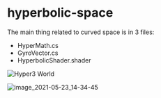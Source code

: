 # hyperbolic-space
The main thing related to curved space is in 3 files:
- HyperMath.cs
- GyroVector.cs
- HyperbolicShader.shader

![Hyper3 World](https://github.com/nilpunch/hyperbolic-space/assets/69798762/fdbaabd4-16f6-46ec-8912-efb8c30e6c0b)

![image_2021-05-23_14-34-45](https://github.com/nilpunch/hyperbolic-space/assets/69798762/566bebed-bdcd-4089-a9d6-26a2ef21845b)
